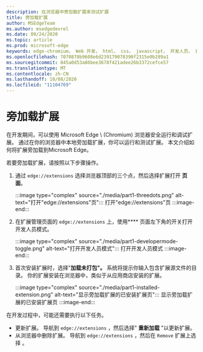 ```yaml
---
description: 在浏览器中旁加载扩展来测试扩展
title: 旁加载扩展
author: MSEdgeTeam
ms.author: msedgedevrel
ms.date: 09/24/2020
ms.topic: article
ms.prod: microsoft-edge
keywords: edge-chromium， Web 开发， html， css， javascript， 开发人员， 扩展
ms.openlocfilehash: 7070878b9608e6d239179078390f2315e0b289a1
ms.sourcegitcommit: 845a0d53a86bee3678f421adee26b3372cefce57
ms.translationtype: MT
ms.contentlocale: zh-CN
ms.lasthandoff: 10/08/2020
ms.locfileid: "11104769"
---
```

# 旁加载扩展

在开发期间，可以使用 Microsoft Edge \ (Chromium\) 浏览器安全运行和调试扩展。 通过在你的浏览器中本地旁加载扩展，你可以运行和测试扩展。 本文介绍如何将扩展旁加载到Microsoft Edge。

若要旁加载扩展，请按照以下步骤操作。

1.  通过 `edge://extensions` 选择浏览器顶部的三个点，然后选择扩展打开 **页面**。

       :::image type="complex" source="./media/part1-threedots.png" alt-text="打开"edge://extensions"页":::
          打开"edge://extensions"页 :::image-end:::

1.  在扩展管理页面的 `edge://extensions` 上，使用**** 页面左下角的开关打开开发人员模式。

       :::image type="complex" source="./media/part1-developermode-toggle.png" alt-text="打开开发人员模式":::
          打开开发人员模式 :::image-end:::

1.  首次安装扩展时，选择"**加载未打包"。**  系统将提示你输入包含扩展源文件的目录。  你的扩展安装在浏览器中，类似于从应用商店安装的扩展。  

       :::image type="complex" source="./media/part1-installed-extension.png" alt-text="显示旁加载扩展的已安装扩展页":::
          显示旁加载扩展的已安装扩展页 :::image-end:::

在开发过程中，可能还需要执行以下任务。
* 更新扩展。 导航到 `edge://extensions` ，然后选择" **重新加载** "以更新扩展。  
* 从浏览器中删除扩展。 导航到 `edge://extensions` ，然后在 `Remove` 扩展上选择 。